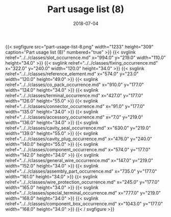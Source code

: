 ﻿---
title: Part usage list (8)
toc: false
type: specs
layout: diagram
date: "2018-07-04"
draft: false
specification: KBL
version: 2.5
documentType: "Recommendation"
elementType: Diagram
classes:
  - Slot_occurrence
  - Fixing_occurrence
  - Reference_element
  - Co_pack_occurrence
  - Terminal_occurrence
  - Connector_occurrence
  - Accessory_occurrence
  - Cavity_seal_occurrence
  - Cavity_plug_occurrence
  - Component_occurrence
  - General_wire_occurrence
  - Assembly_part_occurrence
  - Wire_protection_occurrence
  - Special_terminal_occurrence
  - Component_box_occurrence
menu:
  KBL-2.5:    
    parent: presentation
    identifier: presentation/part-usage-list-8
    weight: 1015 

# Prev/next pager order (if `docs_section_pager` enabled in `params.toml`)
weight: 1015
---
{{< svgfigure src="part-usage-list-8.png" width="1233" height="309" caption="Part usage list (8)" numbered="true" >}}
  {{< svglink relref="../../classes/slot_occurrence.md" x="994.0" y="219.0" width="110.0" height="34.0" >}}
  {{< svglink relref="../../classes/fixing_occurrence.md" x="322.0" y="240.0" width="120.0" height="34.0" >}}
  {{< svglink relref="../../classes/reference_element.md" x="574.0" y="23.0" width="120.0" height="49.0" >}}
  {{< svglink relref="../../classes/co_pack_occurrence.md" x="910.0" y="177.0" width="124.0" height="34.0" >}}
  {{< svglink relref="../../classes/terminal_occurrence.md" x="427.0" y="177.0" width="126.0" height="55.0" >}}
  {{< svglink relref="../../classes/connector_occurrence.md" x="91.0" y="177.0" width="135.0" height="34.0" >}}
  {{< svglink relref="../../classes/accessory_occurrence.md" x="7.0" y="219.0" width="136.0" height="34.0" >}}
  {{< svglink relref="../../classes/cavity_seal_occurrence.md" x="630.0" y="219.0" width="139.0" height="55.0" >}}
  {{< svglink relref="../../classes/cavity_plug_occurrence.md" x="476.0" y="240.0" width="140.0" height="55.0" >}}
  {{< svglink relref="../../classes/component_occurrence.md" x="574.0" y="177.0" width="142.0" height="34.0" >}}
  {{< svglink relref="../../classes/general_wire_occurrence.md" x="147.0" y="219.0" width="152.0" height="34.0" >}}
  {{< svglink relref="../../classes/assembly_part_occurrence.md" x="735.0" y="177.0" width="161.0" height="34.0" >}}
  {{< svglink relref="../../classes/wire_protection_occurrence.md" x="245.0" y="177.0" width="165.0" height="34.0" >}}
  {{< svglink relref="../../classes/special_terminal_occurrence.md" x="777.0" y="219.0" width="168.0" height="34.0" >}}
  {{< svglink relref="../../classes/component_box_occurrence.md" x="1043.0" y="177.0" width="168.0" height="34.0" >}}
{{< / svgfigure >}}
